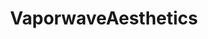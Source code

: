 ---
title: VaporwaveAesthetics
crosslinks:
- intothetunnel
- outrun
- pics
- mildlyinteresting
- EarthPorn
- VaporwaveArt
- Art
- Vaporwave
- glitch_art
- IAmA
- SkyPorn
- aww
- vapormeme
- gatekeeping
- raining
- trees
- Simulated
- grilledcheese
- UnexpectedFrankOcean
---
